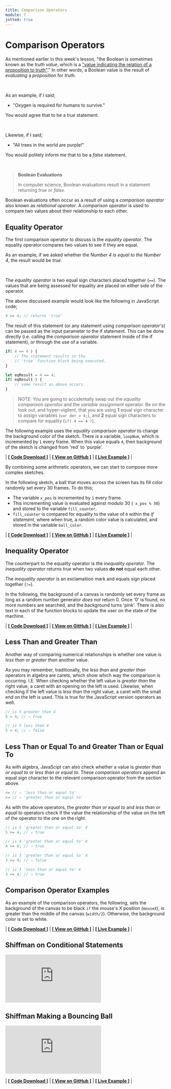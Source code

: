 ```yaml
---
title: Comparison Operators
module: 7
jotted: true
---
```


# Comparison Operators

As mentioned earlier in this week's lesson, "the Boolean is sometimes known as the _truth value_, which is a ["value indicating the relation of a proposition to truth"](https://en.wikipedia.org/wiki/Truth_value)." In other words, a Boolean value is the result of _evaluating_ a _proposition_ for _truth_.

<br />


As an example, if I said;

- "Oxygen is required for humans to survive."

You would agree that to be a _true_ statement.

<br />


Likewise, if I said;

- "All trees in the world are purple!"

You would politely inform me that to be a _false_ statement.


<br />

> **Boolean Evaluations**
>
> In computer science, Boolean evaluations result in a statement returning _true_ or _false_.

Boolean evaluations often occur as a result of using a _comparison operator_ also known as _relational operator_. A _comparison operator_ is used to compare two values about their relationship to each other.

## Equality Operator

The first comparison operator to discuss is the _equality operator_. The equality operator compares two values to see if they are equal.

As an example, if we asked whether the _Number 4 is equal to the Number 4_, the result would be _true_.


<br />

The _equality operator_ is two equal sign characters placed together (`==`). The values that are being assessed for equality are placed on either side of the operator.

The above discussed example would look like the following in JavaScript code;

```js
4 == 4; // returns 'true'
```

The result of this statement (or any statement using _comparison operator's_) can be passed as the input parameter to the if statement. This can be done directly (i.e. calling the _comparison operator_ statement inside of the if statement), or through the use of a variable.

```js
if( 4 == 4 ) {
    // The statement results in the
    // 'true' function block being executed.
}

let eqResult = 4 == 4;
if( eqResult ) {
    // same result as above occurs.
}
```

> NOTE: You are going to accidentally swap out the _equality comparison operator_ and the _variable assignment_ operator. Be on the look out, and hyper-vigilent, that you are using **1** equal sign character to assign variables (`var der = 4;`), and **2** equal sign characters to compare for equality (`if( 4 == 4 )`).

The following example uses the _equality comparison operator_ to change the background color of the sketch. There is a variable, `loopNum`, which is incremented by `1` every frame. When this value equals `4`, then background of the sketch is changed from 'red' to 'purple'.


<div id="jotted-demo-1" class="jotted-theme-stacked"></div>

<script>
    new Jotted(document.querySelector("#jotted-demo-1"), {
    files: [
        {
            type: "js",
            hide: false,
            url:"https://raw.githubusercontent.com/Montana-Media-Arts/120_CreativeCoding/master/lecture_code/07/05_equality_op_01/sketch.js"
        },
        {
            type: "html",
            hide: true,
            url:"../../../p5_resources/index.html"
        }
    ],
    showBlank: false,
    showResult: true,
    plugins: [
        { name: 'ace', options: { "maxLines": 50 } },
        // { name: 'console', options: { autoClear: true } },
    ]
});
</script>

| [**[ Code Download ]**](https://github.com/Montana-Media-Arts/120_CreativeCoding/raw/master/lecture_code/07/05_equality_op_01/05_equality_op_01.zip) | [**[ View on GitHub ]**](https://github.com/Montana-Media-Arts/120_CreativeCoding/raw/master/lecture_code/07/05_equality_op_01/) | [**[ Live Example ]**](https://montana-media-arts.github.io/120_CreativeCoding/lecture_code/07/05_equality_op_01/) |



By combining some arithmetic operators, we can start to compose more complex sketches.

In the following sketch, a ball that moves across the screen has its fill color randomly set every 30 frames. To do this;

- The variable `x_pos` is incremented by `1` every frame.
- This incrementing value is evaluated against modulo 30 (` x_pos % 30`) and stored to the variable `fill_counter`.
- `fill_counter` is compared for equality to the value of `0` within the _if statement_, where when true, a random color value is calculated, and stored in the variable `ball_color`.

<div id="jotted-demo-2" class="jotted-theme-stacked"></div>

<script>
    new Jotted(document.querySelector("#jotted-demo-2"), {
    files: [
        {
            type: "js",
            hide: false,
            url:"https://raw.githubusercontent.com/Montana-Media-Arts/120_CreativeCoding/master/lecture_code/07/05_equality_op_02/sketch.js"
        },
        {
            type: "html",
            hide: true,
            url:"../../../p5_resources/index.html"
        }
    ],
    showBlank: false,
    showResult: true,
    plugins: [
        { name: 'ace', options: { "maxLines": 50 } },
        // { name: 'console', options: { autoClear: true } },
    ]
});
</script>

| [**[ Code Download ]**](https://github.com/Montana-Media-Arts/120_CreativeCoding/raw/master/lecture_code/07/05_equality_op_02/05_equality_op_02.zip) | [**[ View on GitHub ]**](https://github.com/Montana-Media-Arts/120_CreativeCoding/raw/master/lecture_code/07/05_equality_op_02/) | [**[ Live Example ]**](https://montana-media-arts.github.io/120_CreativeCoding/lecture_code/07/05_equality_op_02/) |


## Inequality Operator

The counterpart to the equality operator is the _inequality operator_. The _inequality operator_ returns _true_ when two values **do not** equal each other.

The _inequality operator_ is an exclamaition mark and equals sign placed together (`!=`).

In the following, the background of a canvas is randomly set every frame as long as a random number generator _does not_ return 0. Once '0' is found, no more numbers are searched, and the background turns 'pink'. There is also text in each of the function blocks to update the user on the state of the machine.


<div id="jotted-demo-3" class="jotted-theme-stacked"></div>

<script>
    new Jotted(document.querySelector("#jotted-demo-3"), {
    files: [
        {
            type: "js",
            hide: false,
            url:"https://raw.githubusercontent.com/Montana-Media-Arts/120_CreativeCoding/master/lecture_code/07/06_inequality_01/sketch.js"
        },
        {
            type: "html",
            hide: true,
            url:"../../../p5_resources/index.html"
        }
    ],
    showBlank: false,
    showResult: true,
    plugins: [
        { name: 'ace', options: { "maxLines": 50 } },
        // { name: 'console', options: { autoClear: true } },
    ]
});
</script>

| [**[ Code Download ]**](https://github.com/Montana-Media-Arts/120_CreativeCoding/raw/master/lecture_code/07/06_inequality_01/06_inequality_01.zip) | [**[ View on GitHub ]**](https://github.com/Montana-Media-Arts/120_CreativeCoding/raw/master/lecture_code/07/06_inequality_01/) | [**[ Live Example ]**](https://montana-media-arts.github.io/120_CreativeCoding/lecture_code/07/06_inequality_01/) |

## Less Than and Greater Than

Another way of comparing numerical relationships is whether one value is _less than_ or _greater than_ another value.

As you may remember, traditionally, the _less than_ and _greater than_ operators in algebra are carets, which show which way the comparison is occurring. I.E. When checking whether the left value is _greater than_ the right value, a caret with an opening on the left is used. Likewise, when checking if the left value is _less than_ the right value, a caret with the small end on the left is used. This is true for the JavaScript version operators as well.

```js
// is 5 greater than 4
5 > 4; // ⇒ true

// is 5 less than 4
5 < 4; // ⇒ false
```

## Less Than or Equal To and Greater Than or Equal To

As with algebra, JavaScipt can also check whether a value is _greater than or equal to_ or _less than or equal to_. These _comparison operators_ append an equal sign character to the relevant comparison operator from the section above.

```js
<= // ⇒ 'less than or equal to'
>= // ⇒ 'greater than or equal to'
```

As with the above operators, the _greater than or equal to_ and _less than or equal to_ operators check if the value the relationship of the value on the left of the operator to the one on the right.

```js
// is 5 'greater than or equal to' 4
5 >= 4; // ⇒ true

// is 4 'greater than or equal to' 4
4 >= 4; // ⇒ true

// is 3 'greater than or equal to' 4
3 >= 4; // ⇒ false

// is 3 'less than or equal to' 4
3 <= 4; // ⇒ true
```

## Comparison Operator Examples

As an example of the comparison operators, the following, sets the background of the canvas to be black `if` the mouse's X position (`mouseX`), is greater than the middle of the canvas (`width/2`). Otherwise, the background color is set to white.

<div id="jotted-demo-5" class="jotted-theme-stacked"></div>

<script>
    new Jotted(document.querySelector("#jotted-demo-5"), {
    files: [
        {
            type: "js",
            hide: false,
            url:"https://raw.githubusercontent.com/Montana-Media-Arts/120_CreativeCoding/master/lecture_code/07/08_comparison_op_01/sketch.js"
        },
        {
            type: "html",
            hide: true,
            url:"../../../p5_resources/index.html"
        }
    ],
    showBlank: false,
    showResult: true,
    plugins: [
        { name: 'ace', options: { "maxLines": 50 } },
        // { name: 'console', options: { autoClear: true } },
    ]
});
</script>

| [**[ Code Download ]**](https://github.com/Montana-Media-Arts/120_CreativeCoding/raw/master/lecture_code/07/08_comparison_op_01/08_comparison_op_01.zip) | [**[ View on GitHub ]**](https://github.com/Montana-Media-Arts/120_CreativeCoding/raw/master/lecture_code/07/08_comparison_op_01/) | [**[ Live Example ]**](https://montana-media-arts.github.io/120_CreativeCoding/lecture_code/07/08_comparison_op_01/) |

## Shiffman on Conditional Statements

<div class="embed-responsive embed-responsive-16by9"><iframe class="embed-responsive-item" src="https://www.youtube.com/embed/1Osb_iGDdjk" frameborder="0" allowfullscreen></iframe></div>


## Shiffman Making a Bouncing Ball

<div class="embed-responsive embed-responsive-16by9"><iframe class="embed-responsive-item" src="https://www.youtube.com/embed/LO3Awjn_gyU" frameborder="0" allowfullscreen></iframe></div>

<div id="jotted-demo-6" class="jotted-theme-stacked"></div>

<script>
    new Jotted(document.querySelector("#jotted-demo-6"), {
    files: [
        {
            type: "js",
            hide: false,
            url:"https://raw.githubusercontent.com/Montana-Media-Arts/120_CreativeCoding/master/lecture_code/07/09_bouncing_ball_01/sketch.js"
        },
        {
            type: "html",
            hide: true,
            url:"../../../p5_resources/index.html"
        }
    ],
    showBlank: false,
    showResult: true,
    plugins: [
        { name: 'ace', options: { "maxLines": 50 } },
        // { name: 'console', options: { autoClear: true } },
    ]
});
</script>

| [**[ Code Download ]**](https://github.com/Montana-Media-Arts/120_CreativeCoding/raw/master/lecture_code/07/09_bouncing_ball_01/09_bouncing_ball_01.zip) | [**[ View on GitHub ]**](https://github.com/Montana-Media-Arts/120_CreativeCoding/raw/master/lecture_code/07/09_bouncing_ball_01/) | [**[ Live Example ]**](https://montana-media-arts.github.io/120_CreativeCoding/lecture_code/07/09_bouncing_ball_01/) |
